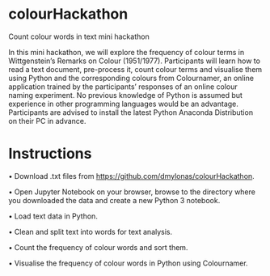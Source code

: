 # colourHackathon
Count colour words in text mini hackathon

In this mini hackathon, we will explore the frequency of colour terms in Wittgenstein’s Remarks on Colour (1951/1977). Participants will learn how to read a text document, pre-process it, count colour terms and visualise them using Python and the corresponding colours from Colournamer, an online application trained by the participants’ responses of an online colour naming experiment. No previous knowledge of Python is assumed but experience in other programming languages would be an advantage. Participants are advised to install the latest Python Anaconda Distribution on their PC in advance.

# Instructions 

•	Download .txt files from https://github.com/dmylonas/colourHackathon. 

•	Open Jupyter Notebook on your browser, browse to the directory where you downloaded the data and create a new Python 3 notebook.

•	Load text data in Python.

•	Clean and split text into words for text analysis.

•	Count the frequency of colour words and sort them.

•	Visualise the frequency of colour words in Python using Colournamer.

